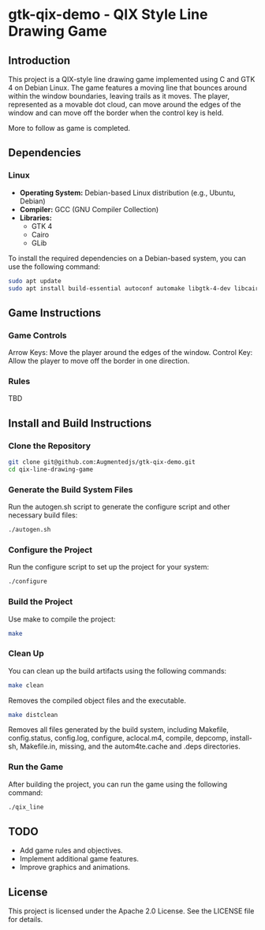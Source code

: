 # gtk-qix-demo - QIX Style Line Drawing Game

## Introduction

This project is a QIX-style line drawing game implemented using C and GTK 4 on Debian Linux. The game features a moving line that bounces around within the window boundaries, leaving trails as it moves. The player, represented as a movable dot cloud, can move around the edges of the window and can move off the border when the control key is held.

More to follow as game is completed.

## Dependencies

### Linux

- **Operating System:** Debian-based Linux distribution (e.g., Ubuntu, Debian)
- **Compiler:** GCC (GNU Compiler Collection)
- **Libraries:**
  - GTK 4
  - Cairo
  - GLib

To install the required dependencies on a Debian-based system, you can use the following command:

```sh
sudo apt update
sudo apt install build-essential autoconf automake libgtk-4-dev libcairo2-dev libglib2.0-dev
```

## Game Instructions

### Game Controls

Arrow Keys: Move the player around the edges of the window.
Control Key: Allow the player to move off the border in one direction.

### Rules

TBD

## Install and Build Instructions

### Clone the Repository

``` sh
git clone git@github.com:Augmentedjs/gtk-qix-demo.git
cd qix-line-drawing-game
```

### Generate the Build System Files

Run the autogen.sh script to generate the configure script and other necessary build files:

``` sh
./autogen.sh
```

### Configure the Project

Run the configure script to set up the project for your system:

```sh
./configure
```

### Build the Project

Use make to compile the project:

``` sh
make
```

### Clean Up

You can clean up the build artifacts using the following commands:

```sh
make clean
```

Removes the compiled object files and the executable.

```sh
make distclean
```

Removes all files generated by the build system, including Makefile, config.status, config.log, configure, aclocal.m4, compile, depcomp, install-sh, Makefile.in, missing, and the autom4te.cache and .deps directories.

### Run the Game

After building the project, you can run the game using the following command:

``` sh
./qix_line
```

## TODO

- Add game rules and objectives.
- Implement additional game features.
- Improve graphics and animations.

## License

This project is licensed under the Apache 2.0 License. See the LICENSE file for details.

